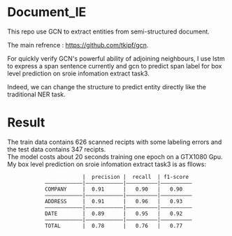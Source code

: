 # Document_IE

This repo use GCN to extract entities from semi-structured document.     

The main refrence : https://github.com/tkipf/gcn.     

For quickly verify GCN's powerful ability of adjoining neighbours, I use lstm to express a span sentence currently and gcn to predict span label for box level prediction on sroie infomation extract task3.       

Indeed, we can change the structure to predict entity directly like the traditional NER task.        

# Result 
The train data contains 626 scanned recipts with some labeling errors and the test data contains 347 recipts.      
The model costs about 20 seconds training one epoch on a GTX1080 Gpu.    
My box level prediction on sroie infomation extract task3 is as fllows:    

                            |  precision |  recall  | f1-score   
                ————————————|————————————|——————————|——————————
                COMPANY     |  0.91      |   0.90   |   0.90  
                ————————————|————————————|——————————|——————————
                ADDRESS     |  0.91      |   0.96   |   0.93    
                ————————————|————————————|——————————|——————————
                DATE        |  0.89      |   0.95   |   0.92       
                ————————————|————————————|——————————|——————————
                TOTAL       |  0.78      |   0.76   |   0.77    
      
